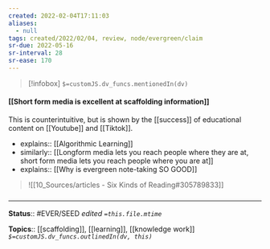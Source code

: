 ```yaml
---
created: 2022-02-04T17:11:03 
aliases:
  - null
tags: created/2022/02/04, review, node/evergreen/claim
sr-due: 2022-05-16
sr-interval: 28
sr-ease: 170
---
```

> [!infobox]
`$=customJS.dv_funcs.mentionedIn(dv)`

#### [[Short form media is excellent at scaffolding information]] 

This is counterintuitive, but is shown by the [[success]] of educational content on [[Youtube]] and [[Tiktok]]. 

- explains:: [[Algorithmic Learning]]
- similarly:: [[Longform media lets you reach people where they are at, short form media lets you reach people where you are at]]
- explains:: [[Why is evergreen note-taking SO GOOD]]

> ![[10_Sources/articles - Six Kinds of Reading#305789833]]

### <hr class="footnote"/>

**Status**:: #EVER/SEED 
*edited `=this.file.mtime`*

**Topics**:: [[scaffolding]], [[learning]], [[knowledge work]]
*`$=customJS.dv_funcs.outlinedIn(dv, this)`*
